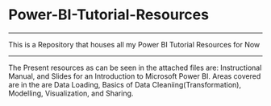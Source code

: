 # Power-BI-Tutorial-Resources

----

This is a Repository that houses all my Power BI Tutorial Resources for Now

----
The Present resources as can be seen in the attached files are: Instructional Manual, and Slides for an Introduction to Microsoft Power BI. Areas covered are in the are Data Loading, Basics of Data Cleaniing(Transformation), Modelling, Visualization, and Sharing.  
